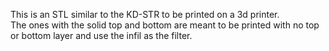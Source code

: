 This is an STL similar to the KD-STR to be printed on a 3d printer.  
The ones with the solid top and bottom are meant to be printed with no top or bottom layer and use the infil as the filter.
